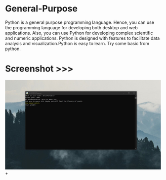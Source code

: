 # General-Purpose
Python is a general purpose programming language. Hence, you can use the programming language for developing both desktop and web applications. Also, you can use Python for developing complex scientific and numeric applications. Python is designed with features to facilitate data analysis and visualization.Python is easy to learn. Try some basic from python.
# Screenshot >>>
![alt text](https://github.com/AhsanParadise/General-Purpose/blob/master/ScreenShot.jpg?raw=true)
+
